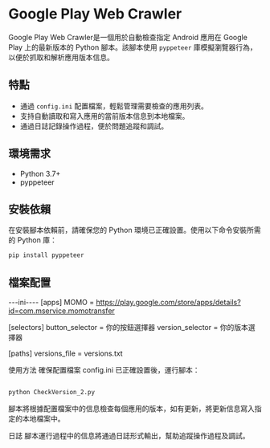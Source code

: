 # Google Play Web Crawler

Google Play Web Crawler是一個用於自動檢查指定 Android 應用在 Google Play 上的最新版本的 Python 腳本。該腳本使用 `pyppeteer` 庫模擬瀏覽器行為，以便於抓取和解析應用版本信息。

## 特點

- 通過 `config.ini` 配置檔案，輕鬆管理需要檢查的應用列表。
- 支持自動讀取和寫入應用的當前版本信息到本地檔案。
- 通過日誌記錄操作過程，便於問題追蹤和調試。

## 環境需求

- Python 3.7+
- pyppeteer

## 安裝依賴

在安裝腳本依賴前，請確保您的 Python 環境已正確設置。使用以下命令安裝所需的 Python 庫：

```bash
pip install pyppeteer
```
## 檔案配置
---ini----
[apps]
MOMO = https://play.google.com/store/apps/details?id=com.mservice.momotransfer

[selectors]
button_selector = 你的按鈕選擇器
version_selector = 你的版本選擇器

[paths]
versions_file = versions.txt



使用方法
確保配置檔案 config.ini 已正確設置後，運行腳本：

```bash

python CheckVersion_2.py
```
腳本將根據配置檔案中的信息檢查每個應用的版本，如有更新，將更新信息寫入指定的本地檔案中。

日誌
腳本運行過程中的信息將通過日誌形式輸出，幫助追蹤操作過程及調試。
